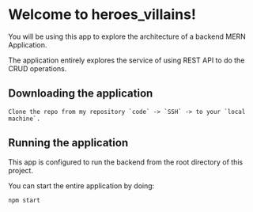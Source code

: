 # Welcome to heroes_villains!

You will be using this app to explore the architecture of a backend MERN Application.

The application entirely explores the service of using REST API to do the CRUD operations.

## Downloading the application

```
Clone the repo from my repository `code` -> `SSH` -> to your `local machine`.
```

## Running the application

This app is configured to run the backend from the root directory of this project.

You can start the entire application by doing:

```
npm start
```
